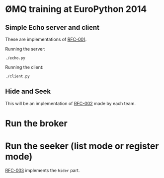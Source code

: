 # ØMQ training at EuroPython 2014

## Simple Echo server and client

These are implementations of [RFC-001](RFC-001.md).

Running the server:

    ./echo.py

Running the client:

    ./client.py

## Hide and Seek

This will be an implementation of [RFC-002](RFC-002.md) made by each team.

# Run the broker
# Run the seeker (list mode or register mode)

[RFC-003](RFC-003.md) implements the `hider` part.
